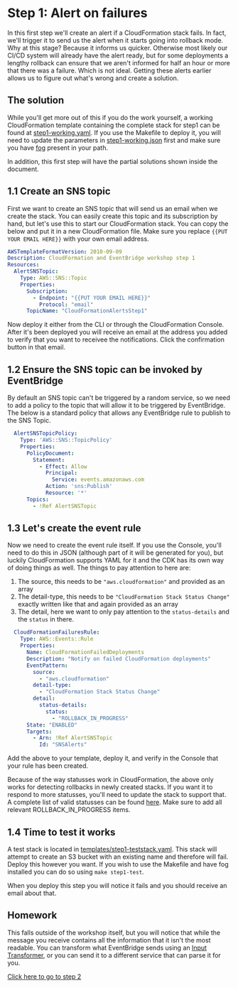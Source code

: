# Step 1: Alert on failures

In this first step we'll create an alert if a CloudFormation stack fails. In fact, we'll trigger it to send us the alert when it starts going into rollback mode. Why at this stage? Because it informs us quicker. Otherwise most likely our CI/CD system will already have the alert ready, but for some deployments a lengthy rollback can ensure that we aren't informed for half an hour or more that there was a failure. Which is not ideal. Getting these alerts earlier allows us to figure out what's wrong and create a solution.

## The solution

While you'll get more out of this if you do the work yourself, a working CloudFormation template containing the complete stack for step1 can be found at [step1-working.yaml](templates/step1-working.yaml). If you use the Makefile to deploy it, you will need to update the parameters in [step1-working.json](parameters/step1-working.json) first and make sure you have [fog](https://github.com/ArjenSchwarz/fog) present in your path.

In addition, this first step will have the partial solutions shown inside the document.

## 1.1 Create an SNS topic

First we want to create an SNS topic that will send us an email when we create the stack. You can easily create this topic and its subscription by hand, but let's use this to start our CloudFormation stack. You can copy the below and put it in a new CloudFormation file. Make sure you replace `{{PUT YOUR EMAIL HERE}}` with your own email address.

```yaml
AWSTemplateFormatVersion: 2010-09-09
Description: CloudFormation and EventBridge workshop step 1
Resources:
  AlertSNSTopic:
    Type: AWS::SNS::Topic
    Properties:
      Subscription:
        - Endpoint: "{{PUT YOUR EMAIL HERE}}"
          Protocol: "email"
      TopicName: "CloudFormationAlertsStep1"
```

Now deploy it either from the CLI or through the CloudFormation Console. After it's been deployed you will receive an email at the address you added to verify that you want to receivee the notifications. Click the confirmation button in that email.

## 1.2 Ensure the SNS topic can be invoked by EventBridge

By default an SNS topic can't be triggered by a random service, so we need to add a policy to the topic that will allow it to be triggered by EventBridge. The below is a standard policy that allows any EventBridge rule to publish to the SNS Topic.

```yaml
  AlertSNSTopicPolicy:
    Type: 'AWS::SNS::TopicPolicy'
    Properties:
      PolicyDocument:
        Statement:
          - Effect: Allow
            Principal:
              Service: events.amazonaws.com
            Action: 'sns:Publish'
            Resource: '*'
      Topics:
        - !Ref AlertSNSTopic
```

## 1.3 Let's create the event rule

Now we need to create the event rule itself. If you use the Console, you'll need to do this in JSON (although part of it will be generated for you), but luckily CloudFormation supports YAML for it and the CDK has its own way of doing things as well. The things to pay attention to here are:

1. The source, this needs to be `"aws.cloudformation"` and provided as an array
2. The detail-type, this needs to be `"CloudFormation Stack Status Change"` exactly written like that and again provided as an array
3. The detail, here we want to only pay attention to the `status-details` and the `status` in there.

```yaml
  CloudFormationFailuresRule:
    Type: AWS::Events::Rule
    Properties:
      Name: CloudFormationFailedDeployments
      Description: "Notify on failed CloudFormation deployments"
      EventPattern:
        source:
          - "aws.cloudformation"
        detail-type:
          - "CloudFormation Stack Status Change"
        detail:
          status-details:
            status:
              - "ROLLBACK_IN_PROGRESS"
      State: "ENABLED"
      Targets:
        - Arn: !Ref AlertSNSTopic
          Id: "SNSAlerts"
```

Add the above to your template, deploy it, and verify in the Console that your rule has been created.

Because of the way statusses work in CloudFormation, the above only works for detecting rollbacks in newly created stacks. If you want it to respond to more statusses, you'll need to update the stack to support that. A complete list of valid statusses can be found [here](https://docs.aws.amazon.com/AWSCloudFormation/latest/UserGuide/using-cfn-describing-stacks.html#cli-stack-status-codes). Make sure to add all relevant ROLLBACK_IN_PROGRESS items.

## 1.4 Time to test it works

A test stack is located in [templates/step1-teststack.yaml](templates/step1-teststack.yaml). This stack will attempt to create an S3 bucket with an existing name and therefore will fail. Deploy this however you want. If you wish to use the Makefile and have fog installed you can do so using `make step1-test`.

When you deploy this step you will notice it fails and you should receive an email about that.

## Homework

This falls outside of the workshop itself, but you will notice that while the message you receive contains all the information that it isn't the most readable. You can transform what EventBridge sends using an [Input Transformer](https://docs.aws.amazon.com/eventbridge/latest/userguide/eb-transform-target-input.html), or you can send it to a different service that can parse it for you.

[Click here to go to step 2](step2.md)
